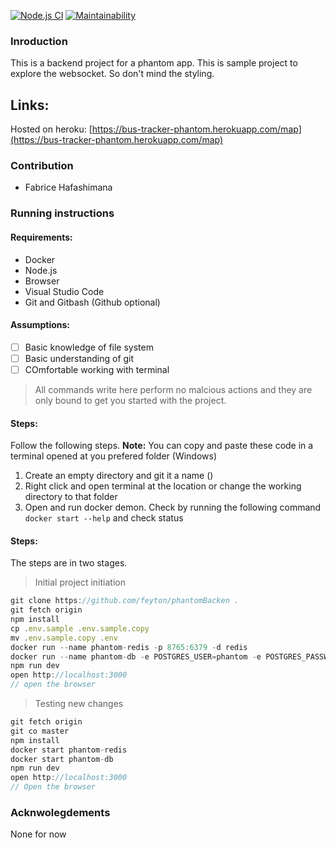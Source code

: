 [![Node.js CI](https://github.com/feyton/phantomBackend/actions/workflows/main.yml/badge.svg)](https://github.com/feyton/phantomBackend/actions/workflows/main.yml) [![Maintainability](https://api.codeclimate.com/v1/badges/b8df2bf881e7a647a2c1/maintainability)](https://codeclimate.com/github/feyton/phantomBackend/maintainability)

### Inroduction

This is a backend project for a phantom app. This is sample project to explore the websocket. So don't mind the styling.

## Links:
Hosted on heroku: [https://bus-tracker-phantom.herokuapp.com/map](https://bus-tracker-phantom.herokuapp.com/map)

### Contribution

-   Fabrice Hafashimana

### Running instructions
#### Requirements:
- Docker
- Node.js
- Browser
- Visual Studio Code
- Git and Gitbash (Github optional)
#### Assumptions:
- [ ] Basic knowledge of file system
- [ ] Basic understanding of git
- [ ] COmfortable working with terminal

> All commands write here perform no malcious actions and they are only bound to get you started with the project.
#### Steps:
Follow the following steps. **Note:** You can copy and paste these code in a terminal opened at you prefered folder (Windows)
1. Create an empty directory and git it a name (<phantom>)
2. Right click and open terminal at the location or change the working directory to that folder
3. Open and run docker demon. Check by running the following command `docker start --help` and check status
#### Steps:
The steps are in two stages. 
> Initial project initiation
```js
git clone https://github.com/feyton/phantomBacken .
git fetch origin
npm install
cp .env.sample .env.sample.copy
mv .env.sample.copy .env
docker run --name phantom-redis -p 8765:6379 -d redis
docker run --name phantom-db -e POSTGRES_USER=phantom -e POSTGRES_PASSWORD=1234 -p 6000:5432 -d postgres
npm run dev
open http://localhost:3000
// open the browser

```

> Testing new changes

```js
git fetch origin
git co master
npm install
docker start phantom-redis
docker start phantom-db
npm run dev
open http://localhost:3000
// Open the browser
```

### Acknwolegdements

None for now
